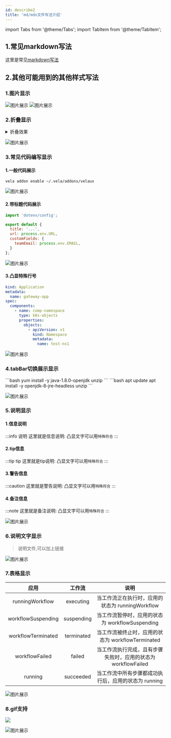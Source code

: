 ```yaml
---
id: describe2
title: 'md/mdx文件写法介绍'
---
```


import Tabs from '@theme/Tabs';
import TabItem from '@theme/TabItem';

## 1.常见markdown写法 

这里是常见[markdown写法](https://zhuanlan.zhihu.com/p/517670740?utm_id=0)

## 2.其他可能用到的其他样式写法

### 1.图片显示

![图片展示](./resource/png1.png)
![图片展示](./resource//M1.png)

### 2.折叠显示
<details>
<summary>折叠效果</summary>
```console
这是折叠效果内容
```
</details>

![图片展示](./resource/M2.png)

### 3.常见代码编写显示

#### 1.一般代码展示
```shell script
vela addon enable ~/.vela/addons/velaux
```

![图片展示](./resource/M3.png)

#### 2.带标题代码展示
```js title="docusaurus.config.js"
import 'dotenv/config';

export default {
  title: '...',
  url: process.env.URL,
  customFields: {
    teamEmail: process.env.EMAIL,
  }
};
```

![图片展示](./resource/M4.png)

#### 3.凸显特殊行号

```yaml showLineNumbers {2,5}
kind: Application
metadata:
  name: gateway-app
spec:
  components:
    - name: comp-namespace
      type: k8s-objects
      properties:
        objects:
          - apiVersion: v1
            kind: Namespace
            metadata:
              name: test-ns1
```

![图片展示](./resource/M5.png)

### 4.tabBar切换展示显示

<Tabs>
<TabItem value="centos" label="Centos">
```bash
yum install -y java-1.8.0-openjdk unzip
```
</TabItem>

<TabItem value="ubuntu" label="Ubuntu">
```bash
apt update
apt install -y openjdk-8-jre-headless unzip
```
</TabItem>
</Tabs>

![图片展示](./resource/M6.png)

### 5.说明显示

#### 1.信息说明

:::info 说明
这里就是信息说明:
凸显文字可以用`特殊符合`
:::

#### 2.tip信息

:::tip tip
这里就是tip说明:
凸显文字可以用`特殊符合`
:::

#### 3.警告信息

:::caution
这里就是警告说明:
凸显文字可以用`特殊符合`
:::

#### 4.备注信息

:::note
这里就是备注说明:
凸显文字可以用`特殊符合`
:::

![图片展示](./resource/M7.png)

### 6.说明文字显示

> 说明文件,可以加上链接

![图片展示](./resource/M8.png)

### 7.表格显示

|        应用        |   工作流   |                             说明                              |
| :----------------: | :--------: | :-----------------------------------------------------------: |
|  runningWorkflow   | executing  |       当工作流正在执行时，应用的状态为 runningWorkflow        |
| workflowSuspending | suspending |        当工作流暂停时，应用的状态为 workflowSuspending        |
| workflowTerminated | terminated |       当工作流被终止时，应用的状态为 workflowTerminated       |
|   workflowFailed   |   failed   | 当工作流执行完成，且有步骤失败时，应用的状态为 workflowFailed |
|      running       | succeeded  |     当工作流中所有步骤都成功执行后，应用的状态为  running     |

![图片展示](./resource/M9.png)

### 8.gif支持

![](https://static.kubevela.net/images/1.4/debug-workflow.gif)

![图片展示](./resource/M10.png)